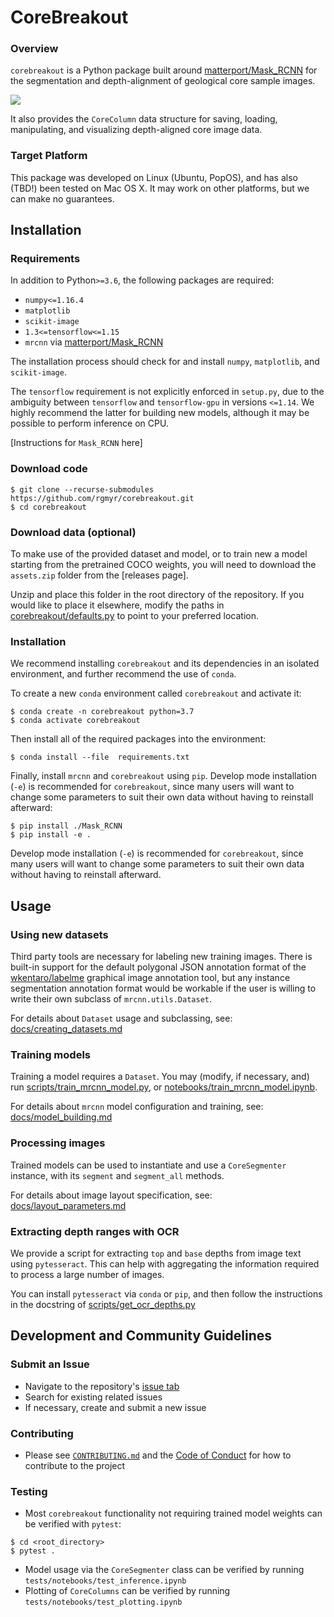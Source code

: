 # CoreBreakout

### Overview

`corebreakout` is a Python package built around [matterport/Mask\_RCNN](https://github.com/matterport/Mask_RCNN) for the segmentation and depth-alignment of geological core sample images.

![](docs/images/JOSS_figure_workflow.png)

It also provides the `CoreColumn` data structure for saving, loading, manipulating, and visualizing depth-aligned core image data.

### Target Platform

This package was developed on Linux (Ubuntu, PopOS), and has also (TBD!) been tested on Mac OS X. It may work on other platforms, but we can make no guarantees.

## Installation

### Requirements

In addition to Python`>=3.6`, the following packages are required:

- `numpy<=1.16.4`
- `matplotlib`
- `scikit-image`
- `1.3<=tensorflow<=1.15`
- `mrcnn` via [matterport/Mask\_RCNN](https://github.com/matterport/Mask_RCNN)

The installation process should check for and install `numpy`, `matplotlib`, and `scikit-image`.

The `tensorflow` requirement is not explicitly enforced in `setup.py`, due to the ambiguity between `tensorflow` and `tensorflow-gpu` in versions `<=1.14`. We highly recommend the latter for building new models, although it may be possible to perform inference on CPU.

[Instructions for `Mask_RCNN` here]

### Download code

```
$ git clone --recurse-submodules https://github.com/rgmyr/corebreakout.git
$ cd corebreakout
```

### Download data (optional)

To make use of the provided dataset and model, or to train new a model starting from the pretrained COCO weights, you will need to download the `assets.zip` folder from the [releases page].

Unzip and place this folder in the root directory of the repository. If you would like to place it elsewhere, modify the paths in [corebreakout/defaults.py](https://github.com/rgmyr/corebreakout/blob/master/corebreakout/defaults.py) to point to your preferred location.


### Installation

We recommend installing `corebreakout` and its dependencies in an isolated environment, and further recommend the use of `conda`.

To create a new `conda` environment called `corebreakout` and activate it:

```
$ conda create -n corebreakout python=3.7
$ conda activate corebreakout
```

Then install all of the required packages into the environment:

```
$ conda install --file  requirements.txt
```

Finally, install `mrcnn` and `corebreakout` using `pip`. Develop mode installation (`-e`) is recommended for `corebreakout`, since many users will want to change some parameters to suit their own data without having to reinstall afterward:

```
$ pip install ./Mask_RCNN
$ pip install -e .
```

Develop mode installation (`-e`) is recommended for `corebreakout`, since many users will want to change some parameters to suit their own data without having to reinstall afterward.

## Usage

### Using new datasets

Third party tools are necessary for labeling new training images. There is built-in support for the default polygonal JSON annotation format of the [wkentaro/labelme](https://github.com/wkentaro/labelme) graphical image annotation tool, but any instance segmentation annotation format would be workable if the user is willing to write their own subclass of `mrcnn.utils.Dataset`.

For details about `Dataset` usage and subclassing, see: [docs/creating_datasets.md](https://github.com/rgmyr/corebreakout/blob/master/docs/creating_datasets.md)

### Training models

Training a model requires a `Dataset`. You may (modify, if necessary, and) run [scripts/train_mrcnn_model.py](https://github.com/rgmyr/corebreakout/blob/master/scripts/train_mrcnn_model.py), or [notebooks/train_mrcnn_model.ipynb]().

For details about `mrcnn` model configuration and training, see: [docs/model_building.md](https://github.com/rgmyr/corebreakout/blob/master/docs/model_building.md)

### Processing images

Trained models can be used to instantiate and use a `CoreSegmenter` instance, with its `segment` and `segment_all` methods.

For details about image layout specification, see: [docs/layout_parameters.md](https://github.com/rgmyr/corebreakout/blob/master/docs/layout_parameters.md)

### Extracting depth ranges with OCR

We provide a script for extracting `top` and `base` depths from image text using `pytesseract`. This can help with aggregating the information required to process a large number of images.

You can install `pytesseract` via `conda` or `pip`, and then follow the instructions in the docstring of [scripts/get_ocr_depths.py](https://github.com/rgmyr/corebreakout/blob/master/scripts/train_mrcnn_model.py)


## Development and Community Guidelines

### Submit an Issue

- Navigate to the repository's [issue tab](https://github.com/rgmyr/corebreakout/issues)
- Search for existing related issues
- If necessary, create and submit a new issue

### Contributing

- Please see [`CONTRIBUTING.md`](CONTRIBUTING.md) and the [Code of Conduct](CODE_OF_CONDUCT.md) for how to contribute to the project

### Testing

- Most `corebreakout` functionality not requiring trained model weights can be verified with `pytest`:

```
$ cd <root_directory>
$ pytest .
```

- Model usage via the `CoreSegmenter` class can be verified by running `tests/notebooks/test_inference.ipynb`
- Plotting of `CoreColumns` can be verified by running `tests/notebooks/test_plotting.ipynb`
